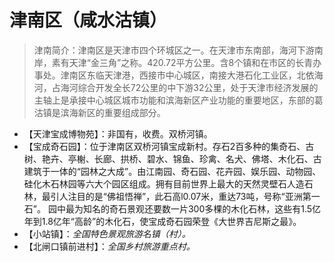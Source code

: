 # 津南区（咸水沽镇）  
> 津南简介：津南区是天津市四个环城区之一。在天津市东南部，海河下游南岸，素有天津“金三角”之称。420.72平方公里。含8个镇和在市区的长青办事处。津南区东临天津港，西接市中心城区，南接大港石化工业区，北依海河，占海河综合开发全长72公里的中下游32公里，处于天津市经济发展的主轴上是承接中心城区城市功能和滨海新区产业功能的重要地区，东部的葛沽镇是滨海新区的重要组成部分。  
  
* 【天津宝成博物苑】：非国有，收费。双桥河镇。  
* 【宝成奇石园】：位于津南区双桥河镇宝成新村。存石2百多种的集奇石、古树、艳卉、亭榭、长廊、拱桥、碧水、锦鱼、珍禽、名犬、佛塔、木化石、古建筑于一体的“园林之大成”。由江南园、奇石园、花卉园、娱乐园、动物园、硅化木石林园等六大个园区组成。拥有目前世界上最大的天然灵壁石人造石林，最引人注目的是“佛祖悟禅”，此石高l0.07米，重达73吨，号称“亚洲第一石”。 园中最为知名的奇石景观还要数一片300多棵的木化石林，这些有1.5亿年到1.8亿年“高龄”的木化石，使宝成奇石园荣登《大世界吉尼斯之最》。  
* 【小站镇】：*全国特色景观旅游名镇（村）。*  
* 【北闸口镇前进村】：*全国乡村旅游重点村。*  
